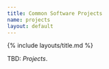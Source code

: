 ```yaml
---
title: Common Software Projects
name: projects
layout: default
---
```


{% include layouts/title.md %}

TBD: _Projects_.